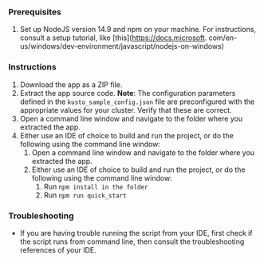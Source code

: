 ### Prerequisites

1. Set up NodeJS version 14.9 and npm on your machine. For instructions, consult a setup tutorial, like [this](https://docs.microsoft.
   com/en-us/windows/dev-environment/javascript/nodejs-on-windows)

### Instructions

1. Download the app as a ZIP file.
2. Extract the app source code.
   **Note**: The configuration parameters defined in the `kusto_sample_config.json` file are preconfigured with the appropriate values for your cluster. Verify
   that these are correct.
3. Open a command line window and navigate to the folder where you extracted the app.
4. Either use an IDE of choice to build and run the project, or do the following using the command line window:
    1. Open a command line window and navigate to the folder where you extracted the app.
    2. Either use an IDE of choice to build and run the project, or do the following using the command line window:
        1. Run `npm install in the folder`
        2. Run `npm run quick_start`

### Troubleshooting

-   If you are having trouble running the script from your IDE, first check if the script runs from command line, then consult the troubleshooting references of
    your IDE.
